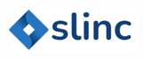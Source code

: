 <!-- ![image info](utils/images/slinc_logo.png) -->
<p align="center">
  <img src="utils/images/slinc_logo.png" width=230/>
</p>
